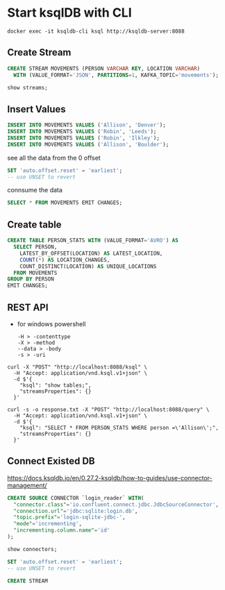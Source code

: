 # Start ksqlDB with CLI

```shell
docker exec -it ksqldb-cli ksql http://ksqldb-server:8088
```

## Create Stream

```sql
CREATE STREAM MOVEMENTS (PERSON VARCHAR KEY, LOCATION VARCHAR)
  WITH (VALUE_FORMAT='JSON', PARTITIONS=1, KAFKA_TOPIC='movements');
```

```sql
show streams;
```

## Insert Values

```sql
INSERT INTO MOVEMENTS VALUES ('Allison', 'Denver');
INSERT INTO MOVEMENTS VALUES ('Robin', 'Leeds');
INSERT INTO MOVEMENTS VALUES ('Robin', 'Ilkley');
INSERT INTO MOVEMENTS VALUES ('Allison', 'Boulder');
```

see all the data from the 0 offset

```sql
SET 'auto.offset.reset' = 'earliest';
-- use UNSET to revert
```

connsume the data

```sql
SELECT * FROM MOVEMENTS EMIT CHANGES;
```

## Create table

```sql
CREATE TABLE PERSON_STATS WITH (VALUE_FORMAT='AVRO') AS
  SELECT PERSON,
    LATEST_BY_OFFSET(LOCATION) AS LATEST_LOCATION,
    COUNT(*) AS LOCATION_CHANGES,
    COUNT_DISTINCT(LOCATION) AS UNIQUE_LOCATIONS
  FROM MOVEMENTS
GROUP BY PERSON
EMIT CHANGES;
```

## REST API

* for windows powershell

  ```
  -H > -contenttype
  -X > -method
  --data > -body
  -s > -uri
  ```

```shell
curl -X "POST" "http://localhost:8088/ksql" \
  -H "Accept: application/vnd.ksql.v1+json" \
  -d $'{
    "ksql": "show tables;",
    "streamsProperties": {}
  }'
```

```shell
curl -s -o response.txt -X "POST" "http://localhost:8088/query" \
  -H "Accept: application/vnd.ksql.v1+json" \
  -d $'{
    "ksql": "SELECT * FROM PERSON_STATS WHERE person =\'Allison\';",
    "streamsProperties": {}
  }'
```

## Connect Existed DB

https://docs.ksqldb.io/en/0.27.2-ksqldb/how-to-guides/use-connector-management/

```sql
CREATE SOURCE CONNECTOR `login_reader` WITH(
  "connector.class"='io.confluent.connect.jdbc.JdbcSourceConnector',
  "connection.url"='jdbc:sqlite:login.db',
  "topic.prefix"='login-sqlite-jdbc-',
  "mode"='incrementing',
  "incrementing.column.name"='id'
);
```

```sql
show connectors;
```

```sql
SET 'auto.offset.reset' = 'earliest';
-- use UNSET to revert
```

```sql
CREATE STREAM
```